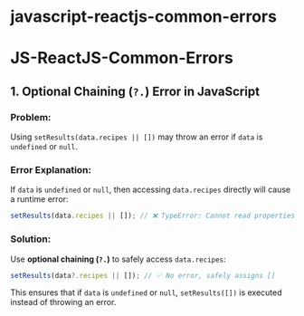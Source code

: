 # javascript-reactjs-common-errors

# JS-ReactJS-Common-Errors

## 1. Optional Chaining (`?.`) Error in JavaScript

### **Problem:**
Using `setResults(data.recipes || [])` may throw an error if `data` is `undefined` or `null`.

### **Error Explanation:**
If `data` is `undefined` or `null`, then accessing `data.recipes` directly will cause a runtime error:
```js
setResults(data.recipes || []); // ❌ TypeError: Cannot read properties of undefined (reading 'recipes')
```

### **Solution:**
Use **optional chaining (`?.`)** to safely access `data.recipes`:
```js
setResults(data?.recipes || []); // ✅ No error, safely assigns []
```
This ensures that if `data` is `undefined` or `null`, `setResults([])` is executed instead of throwing an error.


